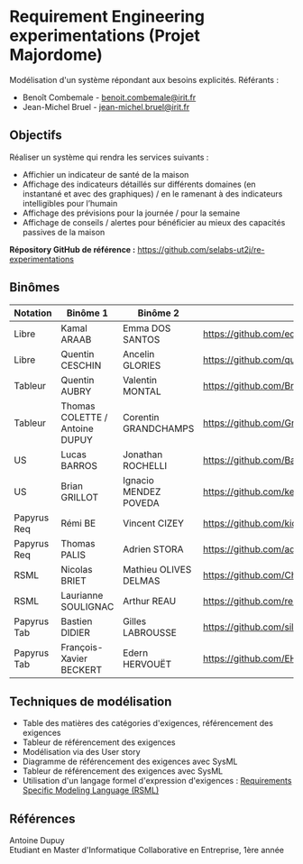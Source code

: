 # Requirement Engineering experimentations (Projet Majordome)

Modélisation d'un système répondant aux besoins explicités.
Référants :
- Benoît Combemale - benoit.combemale@irit.fr
- Jean-Michel Bruel - jean-michel.bruel@irit.fr

## Objectifs

Réaliser un système qui rendra les services suivants :
- Affichier un indicateur de santé de la maison
- Affichage des indicateurs détaillés sur différents domaines (en instantané et avec des graphiques) / en le ramenant à des indicateurs intelligibles pour l’humain
- Affichage des prévisions pour la journée / pour la semaine
- Affichage de conseils / alertes pour bénéficier au mieux des capacités passives de la maison

**Répository GitHub de référence :** https://github.com/selabs-ut2j/re-experimentations

## Binômes

| Notation | Binôme 1                | Binôme 2              | URL initiale (exigences) | URL finale (SysML complet)               |
|-------|-------------------------|-----------------------|-------------------------------------------------------------------------|--|
| Libre | Kamal ARAAB             | Emma DOS SANTOS       | https://github.com/edossantos241/RequirementEngineeringExperimentations |   ??  |
| Libre | Quentin CESCHIN         | Ancelin GLORIES       | https://github.com/quentinceschin123456/re-experimentations             |     |
| Tableur | Quentin AUBRY           | Valentin MONTAL       | https://github.com/Breahkd46/ingenierie_sys | https://github.com/Breahkd46/re-experimentations                            |     |
| Tableur | Thomas COLETTE / Antoine DUPUY  | Corentin GRANDCHAMPS  | https://github.com/GrandchampsCorentin/re-experimentations              |   https://github.com/DupuyAntoine/ingenierie_sys  |
| US | Lucas BARROS            | Jonathan ROCHELLI     | https://github.com/Barros-Lucas/Alfred_Requirement                      |     |
| US | Brian GRILLOT           | Ignacio MENDEZ POVEDA | https://github.com/kebabvegan/TP_re-experimentation                     |  https://github.com/briangrillot/Alfred_Requirement   |
| Papyrus Req | Rémi BE                 | Vincent CIZEY         | https://github.com/kideisui/be_cizey_re-experimentations.git            |     |
| Papyrus Req | Thomas PALIS            | Adrien STORA          | https://github.com/adrienstora/alfred                                   |https://github.com/adrienstora/be_cizey_re-experimentations.git     |
| RSML | Nicolas BRIET           | Mathieu OLIVES DELMAS | https://github.com/ChiliChunk/re-experimentations                       |     |
| RSML | Laurianne SOULIGNAC     | Arthur REAU           | https://github.com/reauarthur/requirementAlfred.git                     |     |
| Papyrus Tab | Bastien DIDIER          | Gilles LABROUSSE      | https://github.com/silverspy/Sysml-table                                | https://github.com/silverspy/re-experimentations |
| Papyrus Tab | François-Xavier BECKERT | Edern HERVOUËT        | https://github.com/EHdyod/re-experimentations                           | https://github.com/EHdyod/Sysml-table.git    |

## Techniques de modélisation

- Table des matières des catégories d'exigences, référencement des exigences
- Tableur de référencement des exigences
- Modélisation via des User story
- Diagramme de référencement des exigences avec SysML
- Tableur de référencement des exigences avec SysML
- Utilisation d'un langage formel d'expression d'exigences : [Requirements Specific Modeling Language (RSML)](https://oatao.univ-toulouse.fr/22639/1/galinier_22639.pdf)

## Références

Antoine Dupuy  
Etudiant en Master d'Informatique Collaborative en Entreprise, 1ère année
